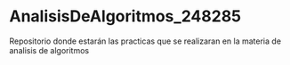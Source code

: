 # AnalisisDeAlgoritmos_248285
Repositorio donde estarán las practicas que se realizaran en la materia de analisis de algoritmos
